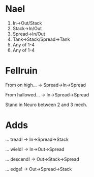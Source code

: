 # Nael

1. In->Out/Stack
2. Stack->In/Out
3. Spread->In/Out
4. Tank->Stack/Spread->Tank
5. Any of 1-4
6. Any of 1-4

# Fellruin

From on high... -> Spread->In->Spread

From hallowed... -> In->Spread->Spread

Stand in Neuro between 2 and 3 mech.

# Adds

... tread! -> In->Spread->Stack

... wield! -> In->Out->Spread

... descend! -> Out->Stack->Spread

... edge! -> Out->Spread->Stack